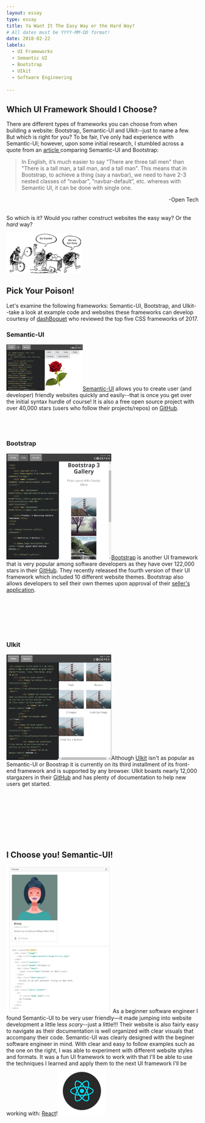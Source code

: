 ```yaml
---
layout: essay
type: essay
title: Ya Want It The Easy Way or the Hard Way?
# All dates must be YYYY-MM-DD format!
date: 2018-02-22
labels:
  - UI Frameworks
  - Semantic UI
  - Bootstrap
  - UIkit
  - Software Engineering

---
```

## Which UI Framework Should I Choose?
There are different types of frameworks you can choose from when building a website: Bootstrap, Semantic-UI and UIkit--just to name a few. But which is right for you? To be fair, I’ve only had experience with Semantic-UI; however, upon some initial research, I stumbled across a quote from an <a href="http://opntec.org/choosing-semantic-ui-over-bootstrap-for-the-open-event-front-end/">article </a> comparing Semantic-UI and Bootstrap: 

>In English, it’s much easier to say "There are three tall men" than "There is a tall man, a tall man, and a tall man". This means that in Bootstrap, to achieve a thing (say a navbar), we need to have 2-3 nested classes of “navbar”, ”navbar-default”, etc. whereas with Semantic UI, it can be done with single one.  
<div style="text-align:right">-Open Tech</div><br/>

So which is it? Would you rather construct websites the easy way? Or the *hard* way?  

<img class="ui centered image" src="/images/caveman-too-busy.jpg" style="max-width: 200px;" style="max-height: 250px;"/><br/>

## Pick Your Poison!  
Let's examine the following frameworks: Semantic-UI, Bootstrap, and UIkit--take a look at example code and websites these frameworks can develop courtesy of <a href="https://dashbouquet.com/blog/web-development/top-5-most-popular-css-frameworks-that-you-should-pay-attention-to-in-2017#contacts">dashBoquet</a> who reviewed the top five CSS frameworks of 2017.

### Semantic-UI  

<img class="ui left floated rounded image" src="/images/SemanticUI.PNG" style="max-width: 200px;" style="max-height: 200px;"/><a href="https://semantic-ui.com/">Semantic-UI</a> allows you to create user (and developer) friendly websites quickly and easily--that is once you get over the initial syntax hurdle of course! It is also a free open source project with over 40,000 stars (users who follow their projects/repos) on <a href="http://opntec.org/choosing-semantic-ui-over-bootstrap-for-the-open-event-front-end/">GitHub</a>.<br/><br/><br/><br/>

### Bootstrap  

<img class="ui right floated rounded image" src="/images/BootStrap.PNG" style="max-width: 275px;" style="max-height: 300px;"/><a href="https://themes.getbootstrap.com/">Bootstrap</a> is another UI framework that is very popular among software developers as they have over 122,000 stars in their <a href="https://github.com/twbs/bootstrap">GitHub</a>. They recently released the fourth version of their UI framework which included 10 different website themes. Bootstrap also allows developers to sell their own themes upon approval of their <a href="https://themes.zendesk.com/hc/en-us/articles/360000517772">seller's application</a>. <br/><br/><br/><br/><br/><br/><br/>

### UIkit  

<img class="ui left floated rounded image" src="/images/UIkit.PNG" style="max-width: 275px;" style="max-height: 300px;"/>Although <a href="https://getuikit.com/">UIkit</a> isn't as popular as Semantic-UI or Boostrap it is currently on its third installment of its front-end framework and is supported by any browser. UIkit boasts nearly 12,000 stargazers in their <a href="https://github.com/uikit/uikit">GitHub</a> and has plenty of documentation to help new users get started. <br/><br/><br/><br/><br/><br/><br/><br/><br/>

## I Choose you! Semantic-UI!  
<img class="ui right floated image" src="/images/SemanticExample.PNG" style="max-width: 275px;" style="max-height: 370px;"/> As a beginner software engineer I found Semantic-UI to be very user friendly—it made jumping into website development a little less *scary*--just a little!!! Their website is also fairly easy to navigate as their documentation is well organized with clear visuals that accompany their code. Semantic-UI was clearly designed with the beginer software engineer in mind. With clear and easy to follow examples such as the one on the right, I was able to experiment with different website styles and formats. It was a fun UI framework to work with that I'll be able to use the techniques I learned and apply them to the next UI framework I'll be working with: <a href="https://reactjs.org/">React</a>!<img class="ui mini image" src="/images/React.png">





